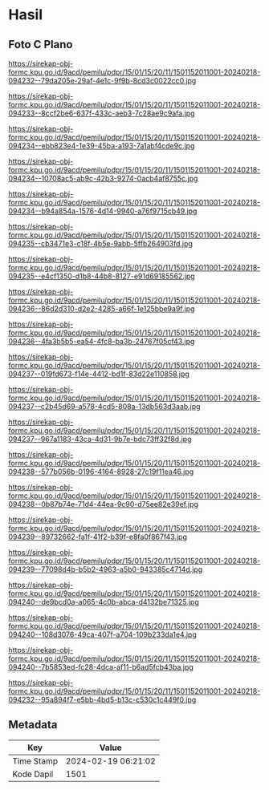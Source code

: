# Hasil

## Foto C Plano

https://sirekap-obj-formc.kpu.go.id/9acd/pemilu/pdpr/15/01/15/20/11/1501152011001-20240218-094232--79da205e-29af-4e1c-9f9b-8cd3c0022cc0.jpg

https://sirekap-obj-formc.kpu.go.id/9acd/pemilu/pdpr/15/01/15/20/11/1501152011001-20240218-094233--8ccf2be6-637f-433c-aeb3-7c28ae9c9afa.jpg

https://sirekap-obj-formc.kpu.go.id/9acd/pemilu/pdpr/15/01/15/20/11/1501152011001-20240218-094234--ebb823e4-1e39-45ba-a193-7a1abf4cde9c.jpg

https://sirekap-obj-formc.kpu.go.id/9acd/pemilu/pdpr/15/01/15/20/11/1501152011001-20240218-094234--10708ac5-ab9c-42b3-9274-0acb4af8755c.jpg

https://sirekap-obj-formc.kpu.go.id/9acd/pemilu/pdpr/15/01/15/20/11/1501152011001-20240218-094234--b94a854a-1576-4d14-9940-a76f9715cb49.jpg

https://sirekap-obj-formc.kpu.go.id/9acd/pemilu/pdpr/15/01/15/20/11/1501152011001-20240218-094235--cb3471e3-c18f-4b5e-9abb-5ffb264903fd.jpg

https://sirekap-obj-formc.kpu.go.id/9acd/pemilu/pdpr/15/01/15/20/11/1501152011001-20240218-094235--e4cf1350-d1b8-44b8-8127-e91d69185562.jpg

https://sirekap-obj-formc.kpu.go.id/9acd/pemilu/pdpr/15/01/15/20/11/1501152011001-20240218-094236--86d2d310-d2e2-4285-a66f-1e125bbe9a9f.jpg

https://sirekap-obj-formc.kpu.go.id/9acd/pemilu/pdpr/15/01/15/20/11/1501152011001-20240218-094236--4fa3b5b5-ea54-4fc8-ba3b-24767f05cf43.jpg

https://sirekap-obj-formc.kpu.go.id/9acd/pemilu/pdpr/15/01/15/20/11/1501152011001-20240218-094237--019fd673-f14e-4412-bd1f-83d22e110858.jpg

https://sirekap-obj-formc.kpu.go.id/9acd/pemilu/pdpr/15/01/15/20/11/1501152011001-20240218-094237--c2b45d69-a578-4cd5-808a-13db563d3aab.jpg

https://sirekap-obj-formc.kpu.go.id/9acd/pemilu/pdpr/15/01/15/20/11/1501152011001-20240218-094237--967a1183-43ca-4d31-9b7e-bdc73ff32f8d.jpg

https://sirekap-obj-formc.kpu.go.id/9acd/pemilu/pdpr/15/01/15/20/11/1501152011001-20240218-094238--577b056b-0196-4164-8928-27c19f11ea46.jpg

https://sirekap-obj-formc.kpu.go.id/9acd/pemilu/pdpr/15/01/15/20/11/1501152011001-20240218-094238--0b87b74e-71d4-44ea-9c90-d75ee82e39ef.jpg

https://sirekap-obj-formc.kpu.go.id/9acd/pemilu/pdpr/15/01/15/20/11/1501152011001-20240218-094239--89732662-fa1f-41f2-b39f-e8fa0f867f43.jpg

https://sirekap-obj-formc.kpu.go.id/9acd/pemilu/pdpr/15/01/15/20/11/1501152011001-20240218-094239--77098d4b-b5b2-4963-a5b0-943385c4714d.jpg

https://sirekap-obj-formc.kpu.go.id/9acd/pemilu/pdpr/15/01/15/20/11/1501152011001-20240218-094240--de9bcd0a-a065-4c0b-abca-d4132be71325.jpg

https://sirekap-obj-formc.kpu.go.id/9acd/pemilu/pdpr/15/01/15/20/11/1501152011001-20240218-094240--108d3076-49ca-407f-a704-109b233da1e4.jpg

https://sirekap-obj-formc.kpu.go.id/9acd/pemilu/pdpr/15/01/15/20/11/1501152011001-20240218-094240--7b5853ed-fc28-4dca-af11-b6ad5fcb43ba.jpg

https://sirekap-obj-formc.kpu.go.id/9acd/pemilu/pdpr/15/01/15/20/11/1501152011001-20240218-094232--95a894f7-e5bb-4bd5-b13c-c530c1c449f0.jpg


## Metadata

| Key        | Value               |
| ---------- | ------------------- |
| Time Stamp | 2024-02-19 06:21:02 |
| Kode Dapil | 1501                |



